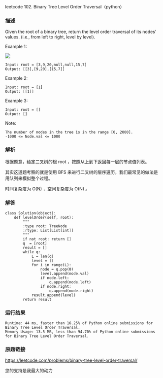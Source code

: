 leetcode  102. Binary Tree Level Order Traversal（python）




### 描述

Given the root of a binary tree, return the level order traversal of its nodes' values. (i.e., from left to right, level by level).



Example 1:

![](https://assets.leetcode.com/uploads/2021/02/19/tree1.jpg)

	Input: root = [3,9,20,null,null,15,7]
	Output: [[3],[9,20],[15,7]]

	
Example 2:

	Input: root = [1]
	Output: [[1]]


Example 3:

	Input: root = []
	Output: []



Note:

	The number of nodes in the tree is in the range [0, 2000].
	-1000 <= Node.val <= 1000


### 解析

根据题意，给定二叉树的根 root ，按照从上到下返回每一层的节点值列表。 

其实这道题考察的就是使用 BFS 来进行二叉树的层序遍历，我们最常见的做法是用队列来模拟整个过程。

时间复杂度为 O(N) ，空间复杂度为 O(N) 。

### 解答

	class Solution(object):
	    def levelOrder(self, root):
	        """
	        :type root: TreeNode
	        :rtype: List[List[int]]
	        """
	        if not root: return []
	        q  = [root]
	        result = []
	        while q:
	            L = len(q)
	            level = []
	            for i in range(L):
	                node = q.pop(0)
	                level.append(node.val)
	                if node.left:
	                    q.append(node.left)
	                if node.right:
	                    q.append(node.right)
	            result.append(level)
	        return result
### 运行结果

	Runtime: 44 ms, faster than 16.25% of Python online submissions for Binary Tree Level Order Traversal.
	Memory Usage: 13.5 MB, less than 94.70% of Python online submissions for Binary Tree Level Order Traversal.



### 原题链接

https://leetcode.com/problems/binary-tree-level-order-traversal/


您的支持是我最大的动力
